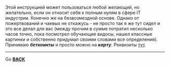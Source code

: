 Этой инструкцией может пользоваться любой желающий, но желательно, если он относит себя к полным нулям в сфере IT индустрии. Конечно же на безвозмездной основе. Однако от пожертвований и чаевых не откажусь - не просто так я же тут сидел и это все делал для вас (между прочим в сумме потратил несколько часов точно, пока посмотрел обучающие видосы, нашел классные картинки и собственно придумал своими словами все определения). Принимаю ***беткоинты*** и просто можно на ***карту***. Реквизиты [тут](./Пикчи/Без%20названия.png). 

___
Go [**BACK**](readme.md)